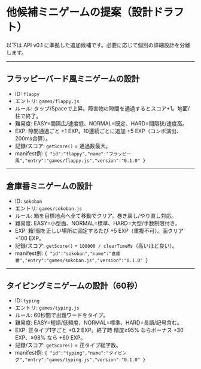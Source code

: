# 他候補ミニゲームの提案（設計ドラフト）

以下は API v0.1 に準拠した追加候補です。必要に応じて個別の詳細設計を分離します。

---

## フラッピーバード風ミニゲームの設計
- ID: `flappy`
- エントリ: `games/flappy.js`
- ルール: タップ/Spaceで上昇。障害物の隙間を通過するとスコア+1。地面/柱で終了。
- 難易度: EASY=間隔広/速度低、NORMAL=既定、HARD=間隔狭/速度高。
- EXP: 隙間通過ごと +1 EXP。10連続ごとに追加 +5 EXP（コンボ演出、200ms合算）。
- 記録/スコア: `getScore()` = 通過数最大。
- manifest例: `{ "id":"flappy","name":"フラッピー風","entry":"games/flappy.js","version":"0.1.0" }`

---

## 倉庫番ミニゲームの設計
- ID: `sokoban`
- エントリ: `games/sokoban.js`
- ルール: 箱を目標地点へ全て移動でクリア。巻き戻し/やり直し対応。
- 難易度: EASY=小型面、NORMAL=標準、HARD=大型/手数制限付き。
- EXP: 箱1個を正しい場所に固定するたび +5 EXP（重複不可）。面クリア +100 EXP。
- 記録/スコア: `getScore()` = `100000 / clearTimeMs`（高いほど良い）。
- manifest例: `{ "id":"sokoban","name":"倉庫番","entry":"games/sokoban.js","version":"0.1.0" }`

---

## タイピングミニゲームの設計（60秒）
- ID: `typing`
- エントリ: `games/typing.js`
- ルール: 60秒間で出題ワードをタイプ。
- 難易度: EASY=短語/低頻度、NORMAL=標準、HARD=長語/記号含む。
- EXP: 正タイプ1字ごと +0.2 EXP。終了時 精度≥95% ならボーナス +30 EXP、≥98% なら +60 EXP。
- 記録/スコア: `getScore()` = 正タイプ総字数。
- manifest例: `{ "id":"typing","name":"タイピング","entry":"games/typing.js","version":"0.1.0" }`


